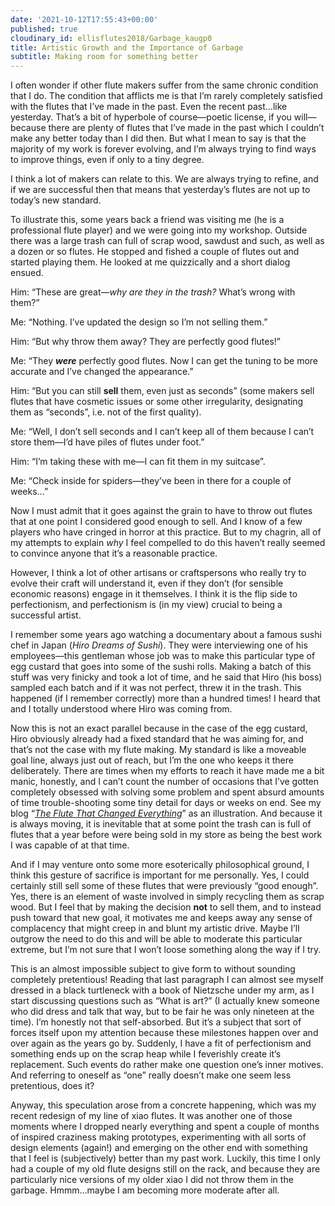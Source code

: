 ```yaml
---
date: '2021-10-12T17:55:43+00:00'
published: true
cloudinary_id: ellisflutes2018/Garbage_kaugp0
title: Artistic Growth and the Importance of Garbage
subtitle: Making room for something better
---
```


I often wonder if other flute makers suffer from the same chronic condition that I do.  The condition that afflicts me is that I’m rarely completely satisfied with the flutes that I’ve made in the past.  Even the recent past…like yesterday.   That’s a bit of hyperbole of course—poetic license, if you will—because there are plenty of flutes that I’ve made in the past which I couldn’t make any better today than I did then.    But what I mean to say is that the majority of my work is forever evolving, and I’m always trying to find ways to improve things, even if only to a tiny degree.

I think a lot of makers can relate to this.  We are always trying to refine, and if we are successful then that means that yesterday’s flutes are not up to today’s new standard.  

To illustrate this, some years back a friend was visiting me (he is a professional flute player) and we were going into my workshop.  Outside there was a large trash can full of scrap wood, sawdust and such, as well as a dozen or so flutes.  He stopped and fished a couple of flutes out and started playing them.  He looked at me quizzically and a short dialog ensued.  

Him: “These are great—*why are they in the trash?*  What’s wrong with them?”

Me:  “Nothing.  I’ve updated the design so I’m not selling them.”  

Him:  “But why throw them away?  They are perfectly good flutes!”

Me:  “They ***were*** perfectly good flutes.  Now I can get the tuning to be more accurate and I’ve changed the appearance.”

Him:  “But you can still **sell** them, even just as seconds”  (some makers sell flutes that have cosmetic issues or some other irregularity, designating them as “seconds”, i.e. not of the first quality).

Me:  “Well, I don’t sell seconds and I can’t keep all of them because I can’t store them—I’d have piles of flutes under foot.”

Him:  “I’m taking these with me—I can fit them in my suitcase”.

Me:  “Check inside for spiders—they’ve been in there for a couple of weeks…”

Now I must admit that it goes against the grain to have to throw out flutes that at one point I considered good enough to sell.  And I know of a few players who have cringed in horror at this practice.  But to my chagrin, all of my attempts to explain *why* I feel compelled to do this haven’t really seemed to convince anyone that it’s a reasonable practice. 

However, I think a lot of other artisans or craftspersons who really try to evolve their craft will understand it, even if they don’t (for sensible economic reasons) engage in it themselves.  I think it is the flip side to perfectionism, and perfectionism is (in my view) crucial to being a successful artist.

I remember some years ago watching a documentary about a famous sushi chef in Japan (*Hiro Dreams of Sushi*).  They were interviewing one of his employees—this gentleman whose job was to make this particular type of egg custard that goes into some of the sushi rolls.  Making a batch of this stuff was very finicky and took a lot of time, and he said that Hiro (his boss) sampled each batch and if it was not perfect, threw it in the trash.  This happened (if I remember correctly) more than a hundred times!  I heard that and I totally understood where Hiro was coming from.

Now this is not an exact parallel because in the case of the egg custard, Hiro obviously already had a fixed standard that he was aiming for, and that’s not the case with my flute making.  My standard is like a moveable goal line, always just out of reach, but I’m the one who keeps it there deliberately.  There are times when my efforts to reach it have made me a bit manic, honestly, and I can’t count the number of occasions that I’ve gotten completely obsessed with solving some problem and spent absurd amounts of time trouble-shooting some tiny detail for days or weeks on end.  See my blog “*[The Flute That Changed Everything](https://www.ellisflutes.com/blog/the-flute-that-changed-everything)*” as an illustration.   And because it is always moving, it is inevitable that at some point the trash can is full of flutes that a year before were being sold in my store as being the best work I was capable of at that time.

And if I may venture onto some more esoterically philosophical ground, I think this gesture of sacrifice is important for me personally.  Yes, I could certainly still sell some of these flutes that were previously “good enough”.  Yes, there is an element of waste involved in simply recycling them as scrap wood.   But I feel that by making the decision **not** to sell them, and to instead push toward that new goal, it motivates me and keeps away any sense of complacency that might creep in and blunt my artistic drive.  Maybe I’ll outgrow the need to do this and will be able to moderate this particular extreme, but I’m not sure that I won’t loose something along the way if I try.

This is an almost impossible subject to give form to without sounding completely pretentious!  Reading that last paragraph I can almost see myself dressed in a black turtleneck with a book of Nietzsche under my arm, as I start discussing questions such as “What is art?” (I actually knew someone who did dress and talk that way, but to be fair he was only nineteen at the time).  I’m honestly not that self-absorbed.  But it’s a subject that sort of forces itself upon my attention because these milestones happen over and over again as the years go by.  Suddenly, I have a fit of perfectionism and something ends up on the scrap heap while I feverishly create it’s replacement.  Such events do rather make one question one’s inner motives.  And referring to oneself as “one” really doesn’t make one seem less pretentious, does it?

Anyway, this speculation arose from a concrete happening, which was my recent redesign of my line of xiao flutes.  It was another one of those moments where I dropped nearly everything and spent a couple of months of inspired craziness making prototypes, experimenting with all sorts of design elements (again!) and emerging on the other end with something that I feel is (subjectively) better than my past work.  Luckily, this time I only had a couple of my old flute designs still on the rack, and because they are particularly nice versions of my older xiao I did not throw them in the garbage.  Hmmm…maybe I am becoming more moderate after all.


